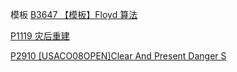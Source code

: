 模板 
[B3647 【模板】Floyd 算法](https://www.luogu.com.cn/problem/B3647)


[P1119 灾后重建](https://www.luogu.com.cn/problem/P1119)


[P2910 [USACO08OPEN]Clear And Present Danger S](https://www.luogu.com.cn/problem/P2910)
